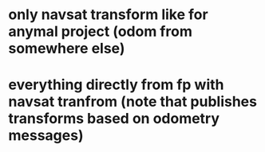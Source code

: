 # only navsat transform like for anymal project (odom from somewhere else)


# everything directly from fp with navsat tranfrom (note that publishes transforms based on odometry messages)